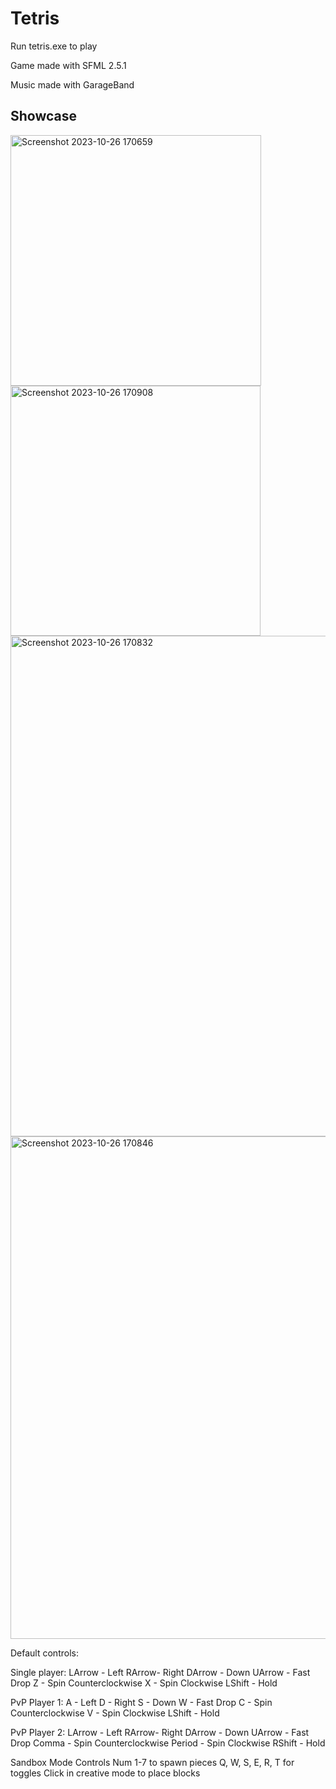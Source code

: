 # Tetris
Run tetris.exe to play

Game made with SFML 2.5.1

Music made with GarageBand

## Showcase

<img width="401" alt="Screenshot 2023-10-26 170659" src="https://github.com/chenrbin/Tetris/assets/116681197/78f72109-d052-478e-87b8-b3338b317662">
<img width="400" alt="Screenshot 2023-10-26 170908" src="https://github.com/chenrbin/Tetris/assets/116681197/699dbf9a-33d0-46af-99fc-323c0ef311d4">
<img width="801" alt="Screenshot 2023-10-26 170832" src="https://github.com/chenrbin/Tetris/assets/116681197/3c0ced2b-21e6-4ff3-9559-52cb4a3a1306">
<img width="804" alt="Screenshot 2023-10-26 170846" src="https://github.com/chenrbin/Tetris/assets/116681197/588f20cf-b598-47a7-8dc6-82f1aa33b65d">

Default controls:

Single player:
LArrow - Left
RArrow- Right
DArrow - Down
UArrow - Fast Drop
Z - Spin Counterclockwise
X - Spin Clockwise
LShift - Hold

PvP Player 1:
A - Left
D - Right
S - Down
W - Fast Drop
C - Spin Counterclockwise
V - Spin Clockwise
LShift - Hold

PvP Player 2:
LArrow - Left
RArrow- Right
DArrow - Down
UArrow - Fast Drop
Comma - Spin Counterclockwise
Period - Spin Clockwise
RShift - Hold

Sandbox Mode Controls
Num 1-7 to spawn pieces
Q, W, S, E, R, T for toggles
Click in creative mode to place blocks
